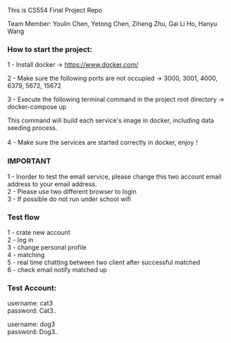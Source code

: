 This is CS554 Final Project Repo

Team Member:
Youlin Chen,
Yetong Chen,
Ziheng Zhu,
Gai Li Ho,
Hanyu Wang


### How to start the project:

1 - Install docker -> https://www.docker.com/

2 - Make sure the following ports are not occupied -> 3000, 3001, 4000, 6379, 5672, 15672

3 - Execute the following terminal command in the project root directory -> docker-compose up

   This command will build each service's image in docker, including data seeding process.

4 - Make sure the services are started correctly in docker, enjoy！

### IMPORTANT
1 - Inorder to test the email service, please change this two account email address to your email address. 
<br/>2 - Please use two different browser to login 
<br/>3 - If possible do not run under school wifi

### Test flow

1 - crate new account
<br />2 - log in
<br />3 - change personal profile
<br />4 - matching
<br />5 - real time chatting between two client after successful matched
<br />6 - check email notify matched up

### Test Account:

username: cat3
<br />password: Cat3..

username: dog3
<br /> password: Dog3..



